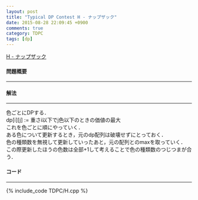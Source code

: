 ```yaml
---
layout: post
title: "Typical DP Contest H - ナップザック"
date: 2015-08-28 22:09:45 +0900
comments: true
category: TDPC
tags: [dp]
---
```


[H - ナップザック](http://tdpc.contest.atcoder.jp/tasks/tdpc_knapsack)

#### 問題概要

****

#### 解法

****

色ごとにDPする．  
dp\[i\]\[j\] := 重さi以下でj色以下のときの価値の最大  
これを色ごとに順にやっていく．  
ある色について更新するとき，元のdp配列は破壊せずにとっておく．  
色の種類数を無視して更新していったあと，元の配列とのmaxを取っていく．  
この際更新したほうの色数は全部+1して考えることで色の種類数のつじつまが合う．

#### コード

****

{% include_code TDPC/H.cpp %}
